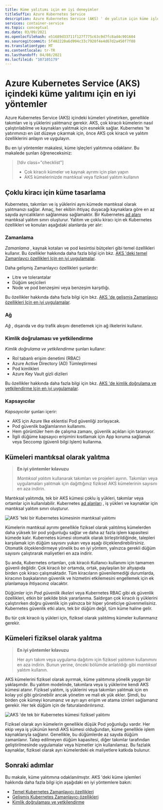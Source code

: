 ```yaml
---
title: Küme yalıtımı için en iyi deneyimler
titleSuffix: Azure Kubernetes Service
description: Azure Kubernetes Service (AKS) ' de yalıtım için küme işletmeni en iyi uygulamalarını öğrenin
services: container-service
ms.topic: conceptual
ms.date: 03/09/2021
ms.openlocfilehash: e51689d33711f127f775c63c9d7fc8ad4c901604
ms.sourcegitcommit: 5f482220a6d994c33c7920f4e4d67d2a450f7f08
ms.translationtype: MT
ms.contentlocale: tr-TR
ms.lasthandoff: 04/08/2021
ms.locfileid: "107105179"
---
```

# <a name="best-practices-for-cluster-isolation-in-azure-kubernetes-service-aks"></a>Azure Kubernetes Service (AKS) içindeki küme yalıtımı için en iyi yöntemler

Azure Kubernetes Service (AKS) içindeki kümeleri yönetirken, genellikle takımları ve iş yüklerini yalıtmanız gerekir. AKS, çok kiracılı kümelerin nasıl çalıştırılabilme ve kaynakları yalıtmak için esneklik sağlar. Kubernetes 'te yatırımınızı en üst düzeye çıkarmak için, önce AKS çok kiracılı ve yalıtım özelliklerini anlayın ve uygulayın.

Bu en iyi yöntemler makalesi, küme işleçleri yalıtımına odaklanır. Bu makalede şunları öğreneceksiniz:

> [!div class="checklist"]
> * Çok kiracılı kümeler ve kaynak ayrımı için plan yapın
> * AKS kümelerinizde mantıksal veya fiziksel yalıtım kullanın

## <a name="design-clusters-for-multi-tenancy"></a>Çoklu kiracı için küme tasarlama

Kubernetes, takımları ve iş yüklerini aynı kümede mantıksal olarak yalıtmanızı sağlar. Amaç, her ekibin ihtiyaç duyacağı kaynaklara göre en az sayıda ayrıcalıkların sağlanması sağlamaktır. Bir Kubernetes [ad alanı][k8s-namespaces] mantıksal yalıtım sınırı oluşturur. Yalıtım ve çoklu kiracı için ek Kubernetes özellikleri ve konuları aşağıdaki alanlarda yer alır:

### <a name="scheduling"></a>Zamanlama

*Zamanlama* , kaynak kotaları ve pod kesintisi bütçeleri gibi temel özellikleri kullanır. Bu özellikler hakkında daha fazla bilgi için bkz. [AKS 'deki temel Zamanlayıcı özellikleri Için en iyi uygulamalar][aks-best-practices-scheduler].

Daha gelişmiş Zamanlayıcı özellikleri şunlardır:
* Litre ve tolerantalar
* Düğüm seçicileri
* Node ve pod benzeşimi veya benzeşim karşıtlığı. 

Bu özellikler hakkında daha fazla bilgi için bkz. [AKS 'de gelişmiş Zamanlayıcı özellikleri Için en iyi uygulamalar][aks-best-practices-advanced-scheduler].

### <a name="networking"></a>Ağ

*Ağ* , dışarıda ve dışı trafik akışını denetlemek için ağ ilkelerini kullanır.

### <a name="authentication-and-authorization"></a>Kimlik doğrulaması ve yetkilendirme

*Kimlik doğrulama ve yetkilendirme* şunları kullanır:
* Rol tabanlı erişim denetimi (RBAC)
* Azure Active Directory (AD) Tümleştirmesi
* Pod kimlikleri
* Azure Key Vault gizli dizileri 

Bu özellikler hakkında daha fazla bilgi için bkz. [AKS 'de kimlik doğrulama ve yetkilendirme Için en iyi uygulamalar][aks-best-practices-identity].

### <a name="containers"></a>Kapsayıcılar
*Kapsayıcılar* şunları içerir:
* AKS için Azure Ilke eklentisi Pod güvenliği zorlayacak.
* Pod güvenlik bağlamlarının kullanımı.
* Hem görüntüler hem de çalışma zamanı, güvenlik açıkları için taranıyor. 
* İlgili düğüme kapsayıcı erişimini kısıtlamak için App koruma sağlamak veya Seccomp (güvenli bilgi Işlem) kullanma.

## <a name="logically-isolate-clusters"></a>Kümeleri mantıksal olarak yalıtma

> **En iyi yöntemler kılavuzu**
>
> *Mantıksal yalıtım* kullanarak takımları ve projeleri ayırın. Takımları veya uygulamaları yalıtmak için dağıttığınız fiziksel AKS kümelerinin sayısını en aza indirin.

Mantıksal yalıtımda, tek bir AKS kümesi çoklu iş yükleri, takımlar veya ortamlar için kullanılabilir. Kubernetes [ad alanları][k8s-namespaces] , iş yükleri ve kaynaklar için mantıksal yalıtım sınırı oluşturur.

![AKS 'teki bir Kubernetes kümesinin mantıksal yalıtımı](media/operator-best-practices-cluster-isolation/logical-isolation.png)

Kümelerin mantıksal ayrımı genellikle fiziksel olarak yalıtılmış kümelerden daha yüksek bir pod yoğunluğu sağlar ve daha az fazla işlem kapasitesi kümede kalır. Kubernetes kümesi otomatik olarak birleştirildiğinde, talepleri karşılamak için düğüm sayısını yukarı veya aşağı ölçeklendirebilirsiniz. Otomatik ölçeklendirmeye yönelik bu en iyi yöntem, yalnızca gerekli düğüm sayısını çalıştırarak maliyetleri en aza indirir.

Şu anda, Kubernetes ortamları, çok kiracılı Kullanıcı kullanımı için tamamen güvenli değildir. Çok kiracılı bir ortamda, ortak, paylaşılan bir altyapıda birden çok kiracı çalışmaktadır. Tüm kiracıların güvenilemediği durumlarda, kiracının başkalarının güvenlik ve hizmetini etkilemesini engellemek için ek planlamaya ihtiyacınız olacaktır.

Düğümler için *Pod güvenlik ilkeleri* veya Kubernetes RBAC gibi ek güvenlik özellikleri, etkin bir şekilde blok yararlanma. Saldırgan çok kiracılı iş yüklerini çalıştırırken doğru güvenlik için yalnızca bir hiper yöneticiye güvenmelisiniz. Kubernetes güvenlik etki alanı, tek bir düğüm değil, tüm küme haline gelir. 

Bu tür çok kiracılı iş yükleri için, fiziksel olarak yalıtılmış kümeler kullanmanız gerekir.

## <a name="physically-isolate-clusters"></a>Kümeleri fiziksel olarak yalıtma

> **En iyi yöntemler kılavuzu** 
>
> Her ayrı takım veya uygulama dağıtımı için fiziksel yalıtımın kullanımını en aza indirin. Bunun yerine, önceki bölümde anlatıldığı gibi *mantıksal* yalıtım kullanın.

AKS kümelerini fiziksel olarak ayırmak, küme yalıtımına yönelik yaygın bir yaklaşımdır. Bu yalıtım modelinde, takımlara veya iş yüklerine kendi AKS kümesi atanır. Fiziksel yalıtım, iş yüklerini veya takımları yalıtmak için en kolay yol gibi görünebilir ancak yönetim ve mali ek yük ekler. Şimdi, bu birden çok kümeyi korumanız ve ayrı ayrı erişim ve atama izinleri sağlamanız gerekir. Her tek düğüm için de faturalandırılırsınız.

![AKS 'de tek bir Kubernetes kümesi fiziksel yalıtımı](media/operator-best-practices-cluster-isolation/physical-isolation.png)

Fiziksel olarak ayrı kümelerin genellikle düşük Pod yoğunluğu vardır. Her ekip veya iş yükünün kendi AKS kümesi olduğundan, küme genellikle işlem kaynaklarıyla sağlanır. Genellikle, bu düğümlerde az sayıda düğüm zamanlanır. Talep edilmeyen düğüm kapasitesi, diğer takımlar tarafından geliştirilmesinde uygulamalar veya hizmetler için kullanılamaz. Bu fazlalık kaynaklar, fiziksel olarak ayrı kümelerdeki ek maliyetlere katkıda bulunur.

## <a name="next-steps"></a>Sonraki adımlar

Bu makale, küme yalıtımına odaklanılmıştır. AKS 'deki küme işlemleri hakkında daha fazla bilgi için aşağıdaki en iyi yöntemlere bakın:

* [Temel Kubernetes Zamanlayıcı özellikleri][aks-best-practices-scheduler]
* [Gelişmiş Kubernetes Zamanlayıcı özellikleri][aks-best-practices-advanced-scheduler]
* [Kimlik doğrulaması ve yetkilendirme][aks-best-practices-identity]

<!-- EXTERNAL LINKS -->

<!-- INTERNAL LINKS -->
[k8s-namespaces]: concepts-clusters-workloads.md#namespaces
[aks-best-practices-scheduler]: operator-best-practices-scheduler.md
[aks-best-practices-advanced-scheduler]: operator-best-practices-advanced-scheduler.md
[aks-best-practices-identity]: operator-best-practices-identity.md
